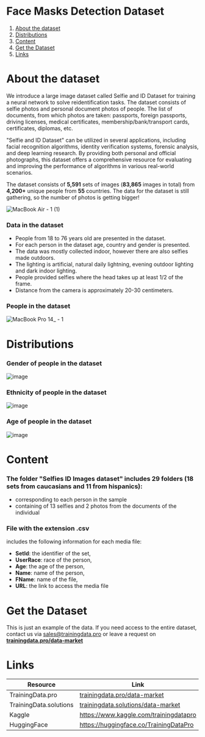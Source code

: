 # Face Masks Detection Dataset
1. [ About the dataset ](#about)
2. [ Distributions ](#dist)
3. [ Content ](#cont)
4. [ Get the Dataset ](#getdat)
5. [ Links ](#link)

<a name="about"></a>
# About the dataset
We introduce a large image dataset called Selfie and ID Dataset for training a neural network to solve reidentification tasks. The dataset consists of selfie photos and personal document photos of people. The list of documents, from which photos are taken: passports, foreign passports, driving licenses, medical certificates, membership/bank/transport cards, certificates, diplomas, etc. 

"Selfie and ID Dataset" can be utilized in several applications, including facial recognition algorithms, identity verification systems, forensic analysis, and deep learning research. By providing both personal and official photographs, this dataset offers a comprehensive resource for evaluating and improving the performance of algorithms in various real-world scenarios.

The dataset consists of **5,591** sets of images (**83,865** images in total) from **4,200+** unique people from **55** countries. The data for the dataset is still gathering, so the number of photos is getting bigger!


![MacBook Air - 1 (1)](https://github.com/Trainingdata-datamarket/Face-Masks-Detection/assets/113421352/abea36d7-a73c-44a5-907a-85492f0418d8)


### Data in the dataset
- People from 18 to 76 years old are presented in the dataset.
- For each person in the dataset age, country and gender is presented.
- The data was mostly collected indoor, however there are also selfies made outdoors.
- The lighting is artificial, natural daily lightning, evening outdoor lighting and dark indoor lighting.
- People provided selfies where the head takes up at least 1/2 of the frame.
- Distance from the camera is approximately 20-30 centimeters.

### People in the dataset
![MacBook Pro 14_ - 1](https://github.com/Trainingdata-datamarket/Face-Masks-Detection/assets/113421352/5bfbc0f6-d51b-4170-9de8-557b2c8821a5)


<a name="dist"></a>
# Distributions

### Gender of people in the dataset

![image](https://github.com/trainingdata-pro/Selfie-Id-Dataset/assets/113421352/f08c85bc-f167-45b3-ab80-0a3e5e8eef2c)

### Ethnicity of people in the dataset

![image](https://github.com/trainingdata-pro/Selfie-Id-Dataset/assets/113421352/fcfe41bd-095c-4bee-9f5c-66f4503f27ef)

### Age of people in the dataset

![image](https://github.com/trainingdata-pro/Selfie-Id-Dataset/assets/113421352/99b7b128-38e6-4930-af3e-3e519adece40)

<a name="cont"></a>
# Content
### The folder **"Selfies ID Images dataset"** includes 29 folders (18 sets from caucasians and 11 from hispanics):
- corresponding to each person in the sample
- containing of 13 selfies and 2 photos from the documents of the individual

### File with the extension .csv
includes the following information for each media file:
- **SetId**: the identifier of the set,
- **UserRace**: race of the person,
- **Age**: the age of the person,
- **Name**: name of the person,
- **FName**: name of the file,
- **URL**: the link to access the media file

<a name="getdat"></a>
# Get the Dataset
This is just an example of the data. If you need access to the entire dataset, contact us via [sales@trainingdata.pro](mailto:sales@trainingdata.pro) or leave a request on **[trainingdata.pro/data-market](https://trainingdata.pro/data-market?utm_source=github)**

<a name="link"></a>
# Links
| Resource | Link |
| --- | --- |
| TrainingData.pro | [trainingdata.pro/data-market](https://trainingdata.pro/data-market?utm_source=github) |
| TrainingData.solutions | [trainingdata.solutions/data-market](https://trainingdata.solutions/data-market?utm_source=github) |
| Kaggle | https://www.kaggle.com/trainingdatapro |
| HuggingFace | https://huggingface.co/TrainingDataPro |


